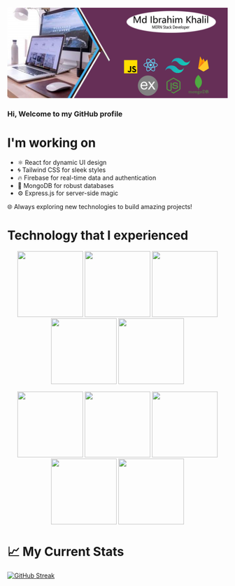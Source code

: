 
[![Cover Image](https://raw.githubusercontent.com/ibrahim-khalil0/ibrahim-khalil0/main/images/ibrahin.jpg)](https://github.com/ibrahim-khalil0)

### Hi, Welcome to my GitHub profile

# I'm working on 
- ⚛️ React for dynamic UI design
- 🌀 Tailwind CSS for sleek styles
- 🔥 Firebase for real-time data and authentication
- 🍃 MongoDB for robust databases
- ⚙️ Express.js for server-side magic

🌐 Always exploring new technologies to build amazing projects!


# Technology that I experienced

<!-- First Row -->
<p align="center">
  <img src="https://img.shields.io/badge/HTML5-E34F26?logo=html5&logoColor=white" width="150" height="150">
<img src="https://img.shields.io/badge/CSS3-1572B6?logo=css3&logoColor=white" width="150" height="150">
<img src="https://img.shields.io/badge/Tailwind%20CSS-38B2AC?logo=tailwind-css&logoColor=white" width="150" height="150">
<img src="https://img.shields.io/badge/Bootstrap-7952B3?logo=bootstrap&logoColor=white" width="150" height="150">
<img src="https://img.shields.io/badge/JavaScript-F7DF1E?logo=javascript&logoColor=black" width="150" height="150">
</p>

<!-- Second Row -->
<p align="center">
<img src="https://img.shields.io/badge/React-61DAFB?logo=react&logoColor=white" width="150" height="150">
<img src="https://img.shields.io/badge/Firebase-FFCA28?logo=firebase&logoColor=black" width="150" height="150">
<img src="https://img.shields.io/badge/Node.js-339933?logo=node.js&logoColor=white" width="150" height="150">
<img src="https://img.shields.io/badge/Express.js-000000?logo=express&logoColor=white" width="150" height="150">
<img src="https://img.shields.io/badge/MongoDB-47A248?logo=mongodb&logoColor=white" width="150" height="150">
</p>

# 📈 My Current Stats

[![GitHub Streak](https://github-readme-streak-stats.herokuapp.com?user=)](https://git.io/streak-stats)

